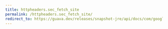 ```yaml
---
title: httpheaders.sec_fetch_site
permalink: /httpheaders.sec_fetch_site/
redirect_to: https://guava.dev/releases/snapshot-jre/api/docs/com/google/common/net/HttpHeaders.html#SEC_FETCH_SITE
---
```

